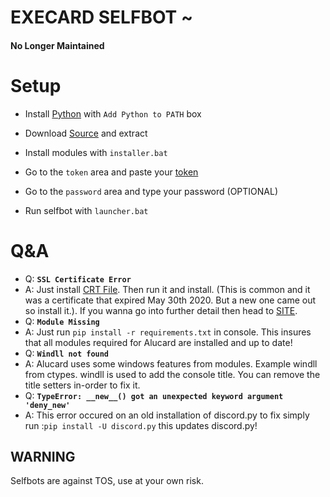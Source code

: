 # EXECARD SELFBOT ~

#### **No Longer Maintained**

# Setup
- Install [Python](https://www.python.org/downloads/release/python-390) with `Add Python to PATH` box

- Download [Source](https://github.com/Jeancys/Execard-Selfbot/archive/main.zip) and extract

- Install modules with `installer.bat`

- Go to the `token` area and paste your [token](https://github.com/Tyrrrz/DiscordChatExporter/wiki/Obtaining-Token-and-Channel-IDs#how-to-get-a-user-token)

- Go to the `password` area and type your password (OPTIONAL) 

- Run selfbot with `launcher.bat`

# Q&A
- Q: **`SSL Certificate Error`**
- A: Just install [CRT File](https://crt.sh/?id=2835394). Then run it and install. (This is common and it was a certificate that expired May 30th 2020. But a new one came out so install it.). If you wanna go into further detail then head to [SITE](https://support.sectigo.com/Com_KnowledgeDetailPage?Id=kA03l00000117LT).  
- Q: **`Module Missing`**
- A: Just run `pip install -r requirements.txt` in console. This insures that all modules required for Alucard are installed and up to date!
- Q: **`Windll not found`**
- A: Alucard uses some windows features from modules. Example windll from ctypes. windll is used to add the console title. You can remove the title setters in-order to fix it.
- Q: **`TypeError: __new__() got an unexpected keyword argument 'deny_new'`**
- A: This error occured on an old installation of discord.py to fix simply run :`pip install -U discord.py` this updates discord.py!

## WARNING

Selfbots are against TOS, use at your own risk.
